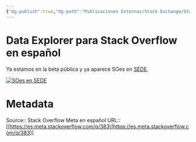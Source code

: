 ```yaml
---
{"dg-publish":true,"dg-path":"Publicaciones Externas/Stack Exchange/Stack Overflow en español/Stack Overflow en español Meta/es.meta.stackoverflow.com-383.md","permalink":"/publicaciones-externas/stack-exchange/stack-overflow-en-espanol/stack-overflow-en-espanol-meta/es-meta-stackoverflow-com-383/","title":"Data Explorer para Stack Overflow en español","hide":true,"noteIcon":"\"0\"","created":"2024-04-03T12:49:10.373-06:00","updated":"2024-04-05T16:43:58.611-06:00"}
---
```


# Data Explorer para Stack Overflow en español

Ya estamos en la beta pública y ya aparece SOes en [SEDE](http://data.stackexchange.com/).

[![SOes en SEDE][1]][1]


  [1]: https://i.stack.imgur.com/3CkNr.png

# Metadata
Source:: Stack Overflow Meta en español
URL:: [[https://es.meta.stackoverflow.com/q/383\|https://es.meta.stackoverflow.com/q/383]]

